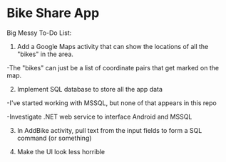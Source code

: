 # Bike Share App

Big Messy To-Do List:

1) Add a Google Maps activity that can show the locations of all the "bikes" in the area.

-The "bikes" can just be a list of coordinate pairs that get marked on the map.

2) Implement SQL database to store all the app data

-I've started working with MSSQL, but none of that appears in this repo

-Investigate .NET web service to interface Android and MSSQL

3) In AddBike activity, pull text from the input fields to form a SQL command (or something)

4) Make the UI look less horrible


